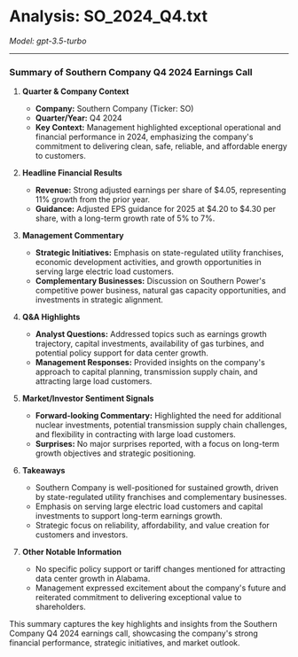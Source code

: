 # Analysis: SO_2024_Q4.txt

*Model: gpt-3.5-turbo*

---

### Summary of Southern Company Q4 2024 Earnings Call

1. **Quarter & Company Context**
   - **Company:** Southern Company (Ticker: SO)
   - **Quarter/Year:** Q4 2024
   - **Key Context:** Management highlighted exceptional operational and financial performance in 2024, emphasizing the company's commitment to delivering clean, safe, reliable, and affordable energy to customers.

2. **Headline Financial Results**
   - **Revenue:** Strong adjusted earnings per share of $4.05, representing 11% growth from the prior year.
   - **Guidance:** Adjusted EPS guidance for 2025 at $4.20 to $4.30 per share, with a long-term growth rate of 5% to 7%.

3. **Management Commentary**
   - **Strategic Initiatives:** Emphasis on state-regulated utility franchises, economic development activities, and growth opportunities in serving large electric load customers.
   - **Complementary Businesses:** Discussion on Southern Power's competitive power business, natural gas capacity opportunities, and investments in strategic alignment.

4. **Q&A Highlights**
   - **Analyst Questions:** Addressed topics such as earnings growth trajectory, capital investments, availability of gas turbines, and potential policy support for data center growth.
   - **Management Responses:** Provided insights on the company's approach to capital planning, transmission supply chain, and attracting large load customers.

5. **Market/Investor Sentiment Signals**
   - **Forward-looking Commentary:** Highlighted the need for additional nuclear investments, potential transmission supply chain challenges, and flexibility in contracting with large load customers.
   - **Surprises:** No major surprises reported, with a focus on long-term growth objectives and strategic positioning.

6. **Takeaways**
   - Southern Company is well-positioned for sustained growth, driven by state-regulated utility franchises and complementary businesses.
   - Emphasis on serving large electric load customers and capital investments to support long-term earnings growth.
   - Strategic focus on reliability, affordability, and value creation for customers and investors.

7. **Other Notable Information**
   - No specific policy support or tariff changes mentioned for attracting data center growth in Alabama.
   - Management expressed excitement about the company's future and reiterated commitment to delivering exceptional value to shareholders.

This summary captures the key highlights and insights from the Southern Company Q4 2024 earnings call, showcasing the company's strong financial performance, strategic initiatives, and market outlook.